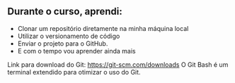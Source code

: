 ## Durante o curso, aprendi:

- Clonar um repositório diretamente na minha máquina local
- Utilizar o versionamento de código 
- Enviar o projeto para o GitHub.
- E com o tempo vou aprender ainda mais

Link para download do Git: https://git-scm.com/downloads
O Git Bash é um terminal extendido para otimizar o uso do Git.

